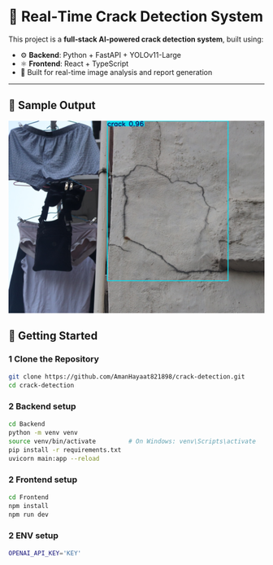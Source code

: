 # 🧠 Real‑Time Crack Detection System

This project is a **full‑stack AI‑powered crack detection system**, built using:

- ⚙️ **Backend**: Python + FastAPI + YOLOv11-Large
- ⚛️ **Frontend**: React + TypeScript
- 🎯 Built for real-time image analysis and report generation

---

## 📸 Sample Output

![Crack Detection Result](Backend/Backend/inference_result.png)

## 🚀 Getting Started

### 1️ Clone the Repository

```bash
git clone https://github.com/AmanHayaat821898/crack-detection.git
cd crack-detection
```

### 2 Backend setup
```bash
cd Backend
python -m venv venv
source venv/bin/activate         # On Windows: venv\Scripts\activate
pip install -r requirements.txt
uvicorn main:app --reload
```


### 2 Frontend setup
```bash
cd Frontend
npm install
npm run dev
```

### 2 ENV setup
```bash
OPENAI_API_KEY='KEY'
```





